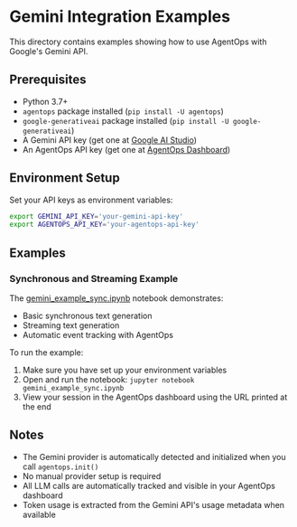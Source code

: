 # Gemini Integration Examples

This directory contains examples showing how to use AgentOps with Google's Gemini API.

## Prerequisites

- Python 3.7+
- `agentops` package installed (`pip install -U agentops`)
- `google-generativeai` package installed (`pip install -U google-generativeai`)
- A Gemini API key (get one at [Google AI Studio](https://ai.google.dev/tutorials/setup))
- An AgentOps API key (get one at [AgentOps Dashboard](https://app.agentops.ai/settings/projects))

## Environment Setup

Set your API keys as environment variables:

```bash
export GEMINI_API_KEY='your-gemini-api-key'
export AGENTOPS_API_KEY='your-agentops-api-key'
```

## Examples

### Synchronous and Streaming Example

The [gemini_example_sync.ipynb](./gemini_example_sync.ipynb) notebook demonstrates:
- Basic synchronous text generation
- Streaming text generation
- Automatic event tracking with AgentOps

To run the example:
1. Make sure you have set up your environment variables
2. Open and run the notebook: `jupyter notebook gemini_example_sync.ipynb`
3. View your session in the AgentOps dashboard using the URL printed at the end

## Notes

- The Gemini provider is automatically detected and initialized when you call `agentops.init()`
- No manual provider setup is required
- All LLM calls are automatically tracked and visible in your AgentOps dashboard
- Token usage is extracted from the Gemini API's usage metadata when available
